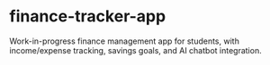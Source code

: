 # finance-tracker-app
Work-in-progress finance management app for students, with income/expense tracking, savings goals, and AI chatbot integration.
